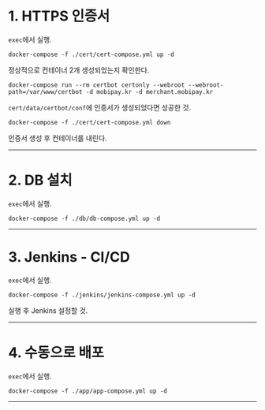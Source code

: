 # 1. HTTPS 인증서

`exec`에서 실행.
```
docker-compose -f ./cert/cert-compose.yml up -d
```
정상적으로 컨테이너 2개 생성되었는지 확인한다.

```
docker-compose run --rm certbot certonly --webroot --webroot-path=/var/www/certbot -d mobipay.kr -d merchant.mobipay.kr
```
`cert/data/certbot/conf`에 인증서가 생성되었다면 성공한 것.

```
docker-compose -f ./cert/cert-compose.yml down
```
인증서 생성 후 컨테이너를 내린다.

---
# 2. DB 설치

`exec`에서 실행.
```
docker-compose -f ./db/db-compose.yml up -d
```

---
# 3. Jenkins - CI/CD

`exec`에서 실행.
```
docker-compose -f ./jenkins/jenkins-compose.yml up -d
```
실행 후 Jenkins 설정할 것.

---
# 4. 수동으로 배포

`exec`에서 실행.
```
docker-compose -f ./app/app-compose.yml up -d
```

---